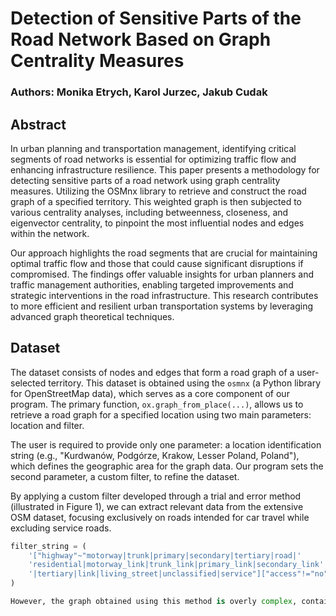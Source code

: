 # Detection of Sensitive Parts of the Road Network Based on Graph Centrality Measures

### Authors: Monika Etrych, Karol Jurzec, Jakub Cudak

## Abstract
In urban planning and transportation management, identifying critical segments of road networks is essential for optimizing traffic flow and enhancing infrastructure resilience. This paper presents a methodology for detecting sensitive parts of a road network using graph centrality measures. Utilizing the OSMnx library to retrieve and construct the road graph of a specified territory. This weighted graph is then subjected to various centrality analyses, including betweenness, closeness, and eigenvector centrality, to pinpoint the most influential nodes and edges within the network.

Our approach highlights the road segments that are crucial for maintaining optimal traffic flow and those that could cause significant disruptions if compromised. The findings offer valuable insights for urban planners and traffic management authorities, enabling targeted improvements and strategic interventions in the road infrastructure. This research contributes to more efficient and resilient urban transportation systems by leveraging advanced graph theoretical techniques.

## Dataset
The dataset consists of nodes and edges that form a road graph of a user-selected territory. This dataset is obtained using the `osmnx` (a Python library for OpenStreetMap data), which serves as a core component of our program. The primary function, `ox.graph_from_place(...)`, allows us to retrieve a road graph for a specified location using two main parameters: location and filter.

The user is required to provide only one parameter: a location identification string (e.g., "Kurdwanów, Podgórze, Krakow, Lesser Poland, Poland"), which defines the geographic area for the graph data. Our program sets the second parameter, a custom filter, to refine the dataset.

By applying a custom filter developed through a trial and error method (illustrated in Figure 1), we can extract relevant data from the extensive OSM dataset, focusing exclusively on roads intended for car travel while excluding service roads.

```python
filter_string = ( 
    '["highway"~"motorway|trunk|primary|secondary|tertiary|road|' 
    'residential|motorway_link|trunk_link|primary_link|secondary_link' 
    '|tertiary|link|living_street|unclassified|service"]["access"!="no"]'
)

However, the graph obtained using this method is overly complex, containing many unnecessary nodes, particularly in roundabouts.



